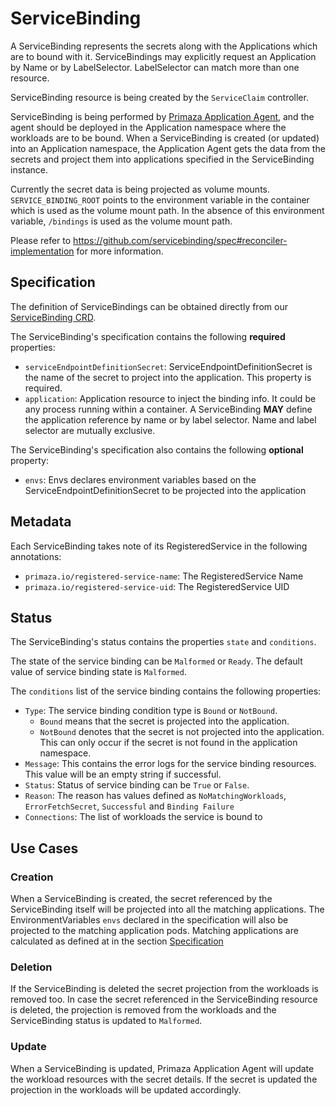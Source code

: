 # ServiceBinding

A ServiceBinding represents the secrets along with the Applications which are to bound with it.
ServiceBindings may explicitly request an Application by Name or by LabelSelector.
LabelSelector can match more than one resource.

ServiceBinding resource is being created by the `ServiceClaim` controller.

ServiceBinding is being performed by [Primaza Application Agent](../architecture/agents.md), and the agent should be deployed in the Application namespace where the workloads are to be bound.
When a ServiceBinding is created (or updated) into an Application namespace, the Application Agent gets the data from the secrets and project them into applications specified in the ServiceBinding instance.

Currently the secret data is being projected as volume mounts.
`SERVICE_BINDING_ROOT` points to the environment variable in the container which is used as the volume mount path.
In the absence of this environment variable, `/bindings` is used as the volume mount path.

Please refer to https://github.com/servicebinding/spec#reconciler-implementation for more information.

## Specification

The definition of ServiceBindings can be obtained directly from our [ServiceBinding CRD](https://github.com/primaza/primaza/blob/main/config/crd/bases/primaza.io_servicebindings.yaml).

The ServiceBinding's specification contains the following **required** properties:

- `serviceEndpointDefinitionSecret`: ServiceEndpointDefinitionSecret is the name of the secret to project into the application.
  This property is required.
- `application`: Application resource to inject the binding info.
  It could be any process running within a container.
  A ServiceBinding **MAY** define the application reference by name or by label selector.
  Name and label selector are mutually exclusive.

The ServiceBinding's specification also contains the following **optional** property:
- `envs`: Envs declares environment variables based on the        ServiceEndpointDefinitionSecret to be projected into the application

## Metadata

Each ServiceBinding takes note of its RegisteredService in the following annotations:

* `primaza.io/registered-service-name`: The RegisteredService Name
* `primaza.io/registered-service-uid`: The RegisteredService UID

## Status

The ServiceBinding's status contains the properties `state` and `conditions`.

The state of the service binding can be `Malformed` or `Ready`.
The default value of service binding state is `Malformed`.

The `conditions` list of the service binding contains the following properties:
- `Type`: The service binding condition type is `Bound` or `NotBound`.
    - `Bound` means that the secret is projected into the application.
    - `NotBound` denotes that the secret is not projected into the application.
       This can only occur if the secret is not found in the application namespace.
- `Message`: This contains the error logs for the service binding resources.
  This value will be an empty string if successful.
- `Status`: Status of service binding can be `True` or `False`.
- `Reason`: The reason has values defined as `NoMatchingWorkloads`, `ErrorFetchSecret`, `Successful` and `Binding Failure`
- `Connections`: The list of workloads the service is bound to

## Use Cases

### Creation

When a ServiceBinding is created, the secret referenced by the ServiceBinding itself will be projected into all the matching applications.
The EnvironmentVariables `envs` declared in the specification will also be projected to the matching application pods.
Matching applications are calculated as defined at in the section [Specification](#specification)

### Deletion

If the ServiceBinding is deleted the secret projection from the workloads is removed too.
In case the secret referenced in the ServiceBinding resource is deleted, the projection is removed from the workloads and the ServiceBinding status is updated to `Malformed`.

### Update

When a ServiceBinding is updated, Primaza Application Agent will update the workload resources with the secret details.
If the secret is updated the projection in the workloads will be updated accordingly.
